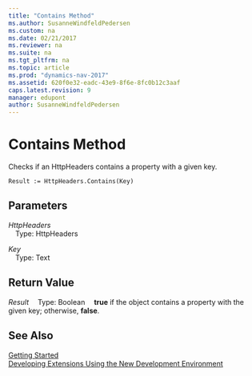 ```yaml
---
title: "Contains Method"
ms.author: SusanneWindfeldPedersen
ms.custom: na
ms.date: 02/21/2017
ms.reviewer: na
ms.suite: na
ms.tgt_pltfrm: na
ms.topic: article
ms.prod: "dynamics-nav-2017"
ms.assetid: 620f0e32-eadc-43e9-8f6e-8fc0b12c3aaf
caps.latest.revision: 9
manager: edupont
author: SusanneWindfeldPedersen
---
```


# Contains Method
Checks if an HttpHeaders contains a property with a given key.

```
Result := HttpHeaders.Contains(Key)
```

## Parameters
*HttpHeaders*  
&emsp;Type: HttpHeaders

*Key*  
&emsp;Type: Text

## Return Value
*Result*
&emsp;Type: Boolean
&emsp;**true** if the object contains a property with the given key; otherwise, **false**.

## See Also
[Getting Started](newdev-get-started.md)  
[Developing Extensions Using the New Development Environment](newdev-dev-overview.md)
